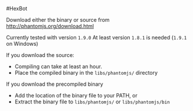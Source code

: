 #HexBot

Download either the binary or source from http://phantomjs.org/download.html

Currently tested with version `1.9.0`
At least version `1.8.1` is needed (`1.9.1` on Windows)

If you download the source:
 - Compiling can take at least an hour.
 - Place the compiled binary in the `libs/phantomjs/` directory

If you download the precompiled binary
 - Add the location of the binary file to your PATH, or
 - Extract the binary file to `libs/phantomjs/` or `libs/phantomjs/bin`